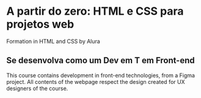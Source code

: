# A partir do zero: HTML e CSS para projetos web
Formation in HTML and CSS by Alura

## Se desenvolva como um Dev em T em Front-end
This course contains development in front-end technologies, from a Figma project. All contents of the webpage respect the design created for UX designers of the course.
